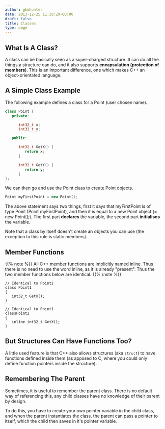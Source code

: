 ```yaml
---
author: gbmhunter
date: 2013-12-25 11:38:20+00:00
draft: false
title: Classes
type: page
---
```


## What Is A Class?

A class can be basically seen as a super-charged structure. It can do all the things a structure can do, and it also supports **encapsulation (protection of members)**. This is an important difference, one which makes C++ an object-orientated language.

## A Simple Class Example

The following example defines a class for a Point (user chosen name).

```c++
class Point {
   private:

      int32_t x;
      int32_t y;

   public:

      int32_t GetX() {
         return x;
      }

      int32_t GetY() {
         return y;
      }
};
```

We can then go and use the Point class to create Point objects.

```c++
Point myFirstPoint = new Point();
```

The above statement says two things, first it says that myFirstPoint is of type Point (Point myFirstPoint), and then it is equal to a new Point object (= new Point();). The first part **declares** the variable, the second part **initialises** the variable.

Note that a class by itself doesn't create an objects you can use (the exception to this rule is static members).

## Member Functions

{{% note %}}
All C++ member functions are implicitly named inline. Thus there is no need to use the word inline, as it is already "present". Thus the two member functions below are identical.
{{% /note %}}
    
    // Identical to Point2
    class Point1
    {
       int32_t GetX();
    }
    
    // Identical to Point1
    classPoint2
    {
       inline int32_t GetX();
    }

## But Structures Can Have Functions Too?

A little used feature is that C++ also allows structures (aka `struct`) to have functions defined inside them (as apposed to C, where you could only define function pointers inside the structure).

## Remembering The Parent

Sometimes, it is useful to remember the parent class. There is no default way of referencing this, any child classes have no knowledge of their parent by design.

To do this, you have to create your own pointer variable in the child class, and when the parent instantiates the class, the parent can pass a pointer to itself, which the child then saves in it's pointer variable.
